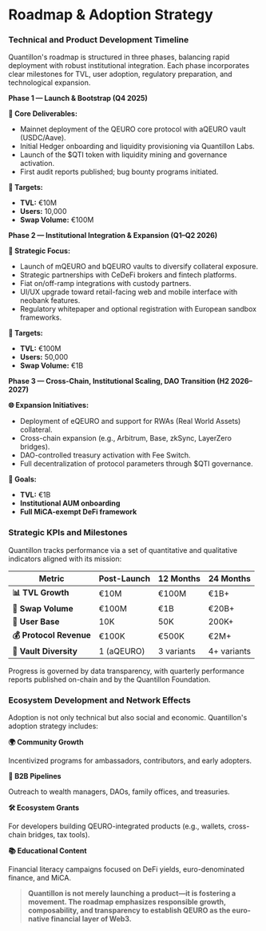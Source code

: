 # Roadmap & Adoption Strategy

### Technical and Product Development Timeline

Quantillon's roadmap is structured in three phases, balancing rapid deployment with robust institutional integration. Each phase incorporates clear milestones for TVL, user adoption, regulatory preparation, and technological expansion.

**Phase 1 — Launch & Bootstrap (Q4 2025)**

**🚀 Core Deliverables:**

* Mainnet deployment of the QEURO core protocol with aQEURO vault (USDC/Aave).
* Initial Hedger onboarding and liquidity provisioning via Quantillon Labs.
* Launch of the $QTI token with liquidity mining and governance activation.
* First audit reports published; bug bounty programs initiated.

**🎯 Targets:**

* **TVL:** €10M
* **Users:** 10,000
* **Swap Volume:** €100M

**Phase 2 — Institutional Integration & Expansion (Q1–Q2 2026)**

**🏢 Strategic Focus:**

* Launch of mQEURO and bQEURO vaults to diversify collateral exposure.
* Strategic partnerships with CeDeFi brokers and fintech platforms.
* Fiat on/off-ramp integrations with custody partners.
* UI/UX upgrade toward retail-facing web and mobile interface with neobank features.
* Regulatory whitepaper and optional registration with European sandbox frameworks.

**🎯 Targets:**

* **TVL:** €100M
* **Users:** 50,000
* **Swap Volume:** €1B

**Phase 3 — Cross-Chain, Institutional Scaling, DAO Transition (H2 2026–2027)**

**🌐 Expansion Initiatives:**

* Deployment of eQEURO and support for RWAs (Real World Assets) collateral.
* Cross-chain expansion (e.g., Arbitrum, Base, zkSync, LayerZero bridges).
* DAO-controlled treasury activation with Fee Switch.
* Full decentralization of protocol parameters through $QTI governance.

**🎯 Goals:**

* **TVL:** €1B
* **Institutional AUM onboarding**
* **Full MiCA-exempt DeFi framework**

### Strategic KPIs and Milestones

Quantillon tracks performance via a set of quantitative and qualitative indicators aligned with its mission:

| Metric                  | Post-Launch | 12 Months  | 24 Months   |
| ----------------------- | ----------- | ---------- | ----------- |
| **📊 TVL Growth**       | €10M        | €100M      | €1B+        |
| **💱 Swap Volume**      | €100M       | €1B        | €20B+       |
| **👥 User Base**        | 10K         | 50K        | 200K+       |
| **💰 Protocol Revenue** | €100K       | €500K      | €2M+        |
| **🏦 Vault Diversity**  | 1 (aQEURO)  | 3 variants | 4+ variants |

Progress is governed by data transparency, with quarterly performance reports published on-chain and by the Quantillon Foundation.

### Ecosystem Development and Network Effects

Adoption is not only technical but also social and economic. Quantillon's adoption strategy includes:

**🌍 Community Growth**

Incentivized programs for ambassadors, contributors, and early adopters.

**🏢 B2B Pipelines**

Outreach to wealth managers, DAOs, family offices, and treasuries.

**🛠️ Ecosystem Grants**

For developers building QEURO-integrated products (e.g., wallets, cross-chain bridges, tax tools).

**📚 Educational Content**

Financial literacy campaigns focused on DeFi yields, euro-denominated finance, and MiCA.

> **Quantillon is not merely launching a product—it is fostering a movement. The roadmap emphasizes responsible growth, composability, and transparency to establish QEURO as the euro-native financial layer of Web3.**
